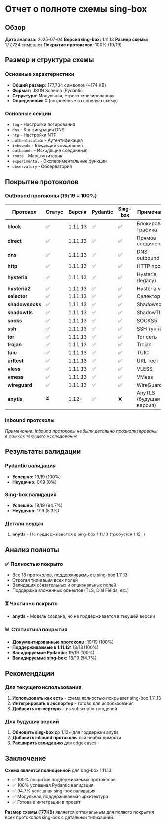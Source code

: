 # Отчет о полноте схемы sing-box

## Обзор

**Дата анализа:** 2025-07-04
**Версия sing-box:** 1.11.13
**Размер схемы:** 177,734 символов
**Покрытие протоколов:** 100% (19/19)

## Размер и структура схемы

### Основные характеристики
- **Общий размер:** 177,734 символов (~174 KB)
- **Формат:** JSON Schema (Pydantic)
- **Структура:** Модульная, строго типизированная
- **Определения:** 0 (встроенные в основную схему)

### Основные секции
- `log` - Настройки логирования
- `dns` - Конфигурация DNS
- `ntp` - Настройки NTP
- `authentication` - Аутентификация
- `inbounds` - Входящие соединения
- `outbounds` - Исходящие соединения
- `route` - Маршрутизация
- `experimental` - Экспериментальные функции
- `observatory` - Обсерватория

## Покрытие протоколов

### Outbound протоколы (19/19 = 100%)

| Протокол | Статус | Версия | Pydantic | Sing-box | Примечания |
|----------|--------|--------|----------|----------|------------|
| **block** | ✅ | 1.11.13 | ✅ | ✅ | Блокировка трафика |
| **direct** | ✅ | 1.11.13 | ✅ | ✅ | Прямое соединение |
| **dns** | ✅ | 1.11.13 | ✅ | ✅ | DNS outbound |
| **http** | ✅ | 1.11.13 | ✅ | ✅ | HTTP прокси |
| **hysteria** | ✅ | 1.11.13 | ✅ | ✅ | Hysteria (legacy) |
| **hysteria2** | ✅ | 1.11.13 | ✅ | ✅ | Hysteria v2 |
| **selector** | ✅ | 1.11.13 | ✅ | ✅ | Селектор |
| **shadowsocks** | ✅ | 1.11.13 | ✅ | ✅ | Shadowsocks |
| **shadowtls** | ✅ | 1.11.13 | ✅ | ✅ | ShadowTLS |
| **socks** | ✅ | 1.11.13 | ✅ | ✅ | SOCKS5 |
| **ssh** | ✅ | 1.11.13 | ✅ | ✅ | SSH туннель |
| **tor** | ✅ | 1.11.13 | ✅ | ✅ | Tor сеть |
| **trojan** | ✅ | 1.11.13 | ✅ | ✅ | Trojan |
| **tuic** | ✅ | 1.11.13 | ✅ | ✅ | TUIC |
| **urltest** | ✅ | 1.11.13 | ✅ | ✅ | URL тест |
| **vless** | ✅ | 1.11.13 | ✅ | ✅ | VLESS |
| **vmess** | ✅ | 1.11.13 | ✅ | ✅ | VMess |
| **wireguard** | ✅ | 1.11.13 | ✅ | ✅ | WireGuard |
| **anytls** | ⏳ | 1.12+ | ✅ | ❌ | AnyTLS (будущая версия) |

### Inbound протоколы
*Примечание: Inbound протоколы не были детально проанализированы в рамках текущего исследования*

## Результаты валидации

### Pydantic валидация
- **Успешно:** 19/19 (100%)
- **Неудачно:** 0/19 (0%)

### Sing-box валидация
- **Успешно:** 18/19 (94.7%)
- **Неудачно:** 1/19 (5.3%)

### Детали неудач
1. **anytls** - Не поддерживается в sing-box 1.11.13 (требуется 1.12+)

## Анализ полноты

### ✅ Полностью покрыто
- Все 18 протоколов, поддерживаемых в sing-box 1.11.13
- Строгая типизация всех полей
- Валидация обязательных и опциональных полей
- Поддержка вложенных объектов (TLS, Dial Fields, etc.)

### ⏳ Частично покрыто
- **anytls** - Модель создана, но не поддерживается в текущей версии

### 📊 Статистика покрытия
- **Документированные протоколы:** 19/19 (100%)
- **Поддерживаемые в 1.11.13:** 18/18 (100%)
- **Валидируемые Pydantic:** 19/19 (100%)
- **Валидируемые sing-box:** 18/19 (94.7%)

## Рекомендации

### Для текущего использования
1. **Использовать как есть** - схема полностью покрывает sing-box 1.11.13
2. **Интегрировать в экспортер** - готово для использования
3. **Добавить конвертеры** - из subscription моделей

### Для будущих версий
1. **Обновить sing-box** до 1.12+ для поддержки anytls
2. **Добавить inbound протоколы** при необходимости
3. **Расширить валидацию** для edge cases

## Заключение

**Схема является полноценной** для sing-box 1.11.13:
- ✅ 100% покрытие поддерживаемых протоколов
- ✅ 100% успешная Pydantic валидация
- ✅ 94.7% успешная sing-box валидация
- ✅ Модульная, поддерживаемая архитектура
- ✅ Готова к интеграции в проект

**Размер схемы (177KB)** является оптимальным для полного покрытия всех протоколов sing-box с детальной типизацией.
